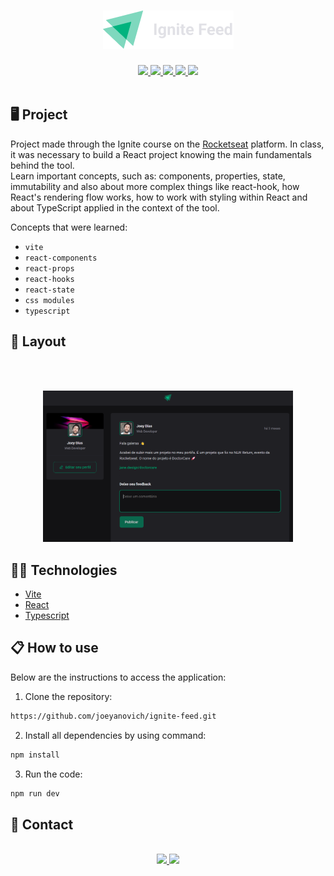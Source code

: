 <h1 align="center">
   <img src="./public/readme/ignite-feed.png">
</h1>

<div align="center">
   <a href="#desktop_computer-project">
      <img src="https://img.shields.io/badge/PROJECT-106A51?style=for-the-badge&logo=react&logoColor=white" />
   </a>
   <a href="#nail_care-layout">
      <img src="https://img.shields.io/badge/LAYOUT-106A51?style=for-the-badge&logo=CSS3&logoColor=white" />
   </a>
   <a href="#technologist-technologies">
      <img src="https://img.shields.io/badge/TECHNOLOGIES-106A51?style=for-the-badge&logo=codacy&logoColor=white
" />
   </a>
   <a href="#clipboard-how-to-use">
      <img src="https://img.shields.io/badge/HOW_TO_USE-106A51?style=for-the-badge&logo=visual-studio-code&logoColor=white" />
   </a>
   <a href="#speech_balloon-contact">
      <img src="https://img.shields.io/badge/CONTACT-106A51?style=for-the-badge&logo=maildotru&logoColor=white" />
   </a>
</div>
<br>

## :desktop_computer: Project

Project made through the Ignite course on the [Rocketseat](https://app.rocketseat.com.br/cart/rocketseat-one-black-month-lote-02?referral=joeyanovich&utm_source=platform&utm_medium=organic&utm_campaign=venda&utm_term=mgm&utm_content=indication-lp_one) platform.
In class, it was necessary to build a React project knowing the main fundamentals behind the tool.
<br>
Learn important concepts, such as: components, properties, state, immutability and also about more complex things like react-hook, how React's rendering flow works, how to work with styling within React and about TypeScript applied in the context of the tool.

Concepts that were learned:

- `vite`
- `react-components`
- `react-props`
- `react-hooks`
- `react-state`
- `css modules`
- `typescript`


## :nail_care: Layout

<br><br>

<div align=center>
<img src="./public/readme/project.png" width="400px" />
</div>


## :technologist: Technologies

- [Vite](https://vitejs.dev/)
- [React](https://react.dev/)
- [Typescript](https://www.typescriptlang.org/)


## :clipboard: How to use

Below are the instructions to access the application:

1. Clone the repository: 
```bash 
https://github.com/joeyanovich/ignite-feed.git
```
2. Install all dependencies by using command:
```bash
npm install
```
3. Run the code:
```bash
npm run dev
```


## :speech_balloon: Contact

<br>
<div align="center">
   <a href="mailto:joedison.dias@gmail.com">
      <img src="https://img.shields.io/badge/EMAIL-106A51?style=for-the-badge&logo=gmail&logoColor=white" />
   </a>
   <a href="https://www.linkedin.com/in/joedisondias/">
      <img src="https://img.shields.io/badge/LINKEDIN-106A51?style=for-the-badge&logo=linkedin&logoColor=white" />
   </a>
</div>